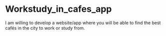# Workstudy_in_cafes_app
I am willing to develop a website/app where you will be able to find the best cafés in the city to work or study from.
